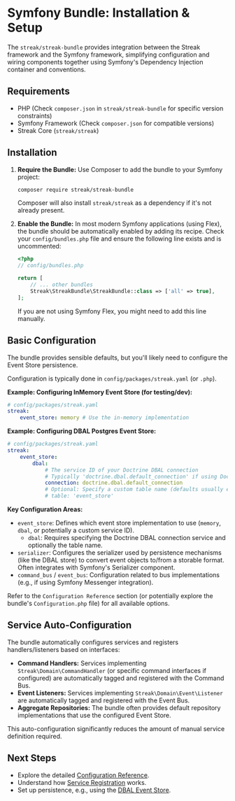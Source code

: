 # Symfony Bundle: Installation & Setup

The `streak/streak-bundle` provides integration between the Streak framework and the Symfony framework, simplifying configuration and wiring components together using Symfony's Dependency Injection container and conventions.

## Requirements

*   PHP (Check `composer.json` in `streak/streak-bundle` for specific version constraints)
*   Symfony Framework (Check `composer.json` for compatible versions)
*   Streak Core (`streak/streak`)

## Installation

1.  **Require the Bundle:**
    Use Composer to add the bundle to your Symfony project:

    ```bash
    composer require streak/streak-bundle
    ```

    Composer will also install `streak/streak` as a dependency if it's not already present.

2.  **Enable the Bundle:**
    In most modern Symfony applications (using Flex), the bundle should be automatically enabled by adding its recipe. Check your `config/bundles.php` file and ensure the following line exists and is uncommented:

    ```php
    <?php
    // config/bundles.php

    return [
        // ... other bundles
        Streak\StreakBundle\StreakBundle::class => ['all' => true],
    ];
    ```

    If you are not using Symfony Flex, you might need to add this line manually.

## Basic Configuration

The bundle provides sensible defaults, but you'll likely need to configure the Event Store persistence.

Configuration is typically done in `config/packages/streak.yaml` (or `.php`).

**Example: Configuring InMemory Event Store (for testing/dev):**

```yaml
# config/packages/streak.yaml
streak:
    event_store: memory # Use the in-memory implementation
```

**Example: Configuring DBAL Postgres Event Store:**

```yaml
# config/packages/streak.yaml
streak:
    event_store:
        dbal:
            # The service ID of your Doctrine DBAL connection
            # Typically 'doctrine.dbal.default_connection' if using DoctrineBundle
            connection: doctrine.dbal.default_connection
            # Optional: Specify a custom table name (defaults usually exist)
            # table: 'event_store'
```

**Key Configuration Areas:**

*   `event_store`: Defines which event store implementation to use (`memory`, `dbal`, or potentially a custom service ID).
    *   `dbal`: Requires specifying the Doctrine DBAL connection service and optionally the table name.
*   `serializer`: Configures the serializer used by persistence mechanisms (like the DBAL store) to convert event objects to/from a storable format. Often integrates with Symfony's Serializer component.
*   `command_bus` / `event_bus`: Configuration related to bus implementations (e.g., if using Symfony Messenger integration).

Refer to the `Configuration Reference` section (or potentially explore the bundle's `Configuration.php` file) for all available options.

## Service Auto-Configuration

The bundle automatically configures services and registers handlers/listeners based on interfaces:

*   **Command Handlers:** Services implementing `Streak\Domain\CommandHandler` (or specific command interfaces if configured) are automatically tagged and registered with the Command Bus.
*   **Event Listeners:** Services implementing `Streak\Domain\Event\Listener` are automatically tagged and registered with the Event Bus.
*   **Aggregate Repositories:** The bundle often provides default repository implementations that use the configured Event Store.

This auto-configuration significantly reduces the amount of manual service definition required.

## Next Steps

*   Explore the detailed [Configuration Reference](./configuration.md).
*   Understand how [Service Registration](./service-registration.md) works.
*   Set up persistence, e.g., using the [DBAL Event Store](./../tutorials/setting-up-persistence.md). 

